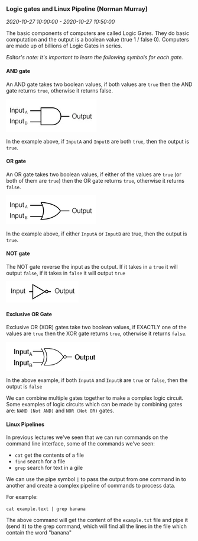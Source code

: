 ### Logic gates and Linux Pipeline (Norman Murray)

_2020-10-27 10:00:00 - 2020-10-27 10:50:00_

The basic components of computers are called Logic Gates. They do basic computation and the output is a boolean value (true 1 / false 0). Computers are made up of billions of Logic Gates in series.

_Editor's note: It's important to learn the following symbols for each gate._

#### AND gate

An AND gate takes two boolean values, if both values are `true` then the AND gate returns `true`, otherwise it returns false.

![Example of an AND gate](and-gate.png)

In the example above, if `InputA` and `InputB` are both `true`, then the output is `true`.

#### OR gate

An OR gate takes two boolean values, if either of the values are `true` (or both of them are `true`) then the OR gate returns `true`, otherwise it returns `false`.

![Example of an OR gate](or-gate.png)

In the example above, if either `InputA` or `InputB` are true, then the output is `true`.

#### NOT gate

The NOT gate reverse the input as the output. If it takes in a `true` it will output `false`, if it takes in `false` it will output `true`

![Example of a NOT gate](not-gate.png)

#### Exclusive OR Gate

Exclusive OR (XOR) gates take two boolean values, if EXACTLY one of the values are `true` then the XOR gate returns `true`, otherwise it returns `false`.

![Example of an XOR gate](xor-gate.png)

In the above example, if both `InputA` and `InputB` are `true` or `false`, then the output is `false`

We can combine multiple gates together to make a complex logic circuit. Some examples of logic circuits which can be made by combining gates are: `NAND (Not AND)` and `NOR (Not OR)` gates.

#### Linux Pipelines

In previous lectures we've seen that we can run commands on the command line interface, some of the commands we've seen:

* `cat` get the contents of a file
* `find` search for a file
* `grep` search for text in a gile

We can use the pipe symbol `|` to pass the output from one command in to another and create a complex pipeline of commands to process data.

For example:

`cat example.text | grep banana`

The above command will get the content of the `example.txt` file and pipe it (send it) to the grep command, which will find all the lines in the file which contain the word "banana"
